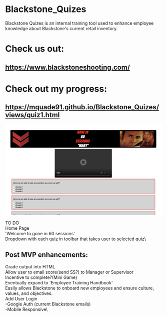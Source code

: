# Blackstone_Quizes

Blackstone Quizes is an internal training tool used to enhance employee knowledge about Blackstone's current retail inventory.

# Check us out:

## https://www.blackstoneshooting.com/

# Check out my progress:

## https://mquade91.github.io/Blackstone_Quizes/views/quiz1.html

![Home Page](quiz.png)

TO DO\
Home Page\
'Welcome to gone in 60 sessions'\
Dropdown with each quiz in toolbar that
takes user to selected quiz\


## Post MVP enhancements:
Grade output into HTML\
Allow user to email score(send SS?) to Manager or Supervisor\
Incentive to complete?(Mini Game)\
Eventually expand to 'Employee Training Handbook'\
  Easily allows Blackstone to onboard new employees and ensure culture, values, and objectives.\
  Add User Login\
    -Google Auth (current Blackstone emails)\
  -Mobile Responsive\
